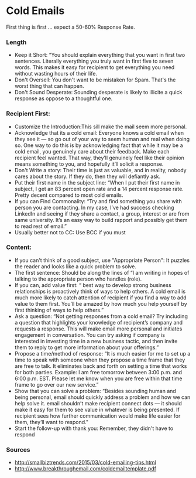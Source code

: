 # Cold Emails

First thing is first ... expect a 50-60% Response Rate.

### Length

-   Keep it Short: “You should explain everything that you want in first two sentences. Literally everything you truly want in first five to seven words. This makes it easy for recipient to get everything you need without wasting hours of their life.
-   Don't Oversell: You don't want to be mistaken for Spam. That's the worst thing that can happen.
-   Don't Sound Desperate: Sounding desperate is likely to illicite a quick response as oppose to a thoughtful one.

### Recipient First:

-   Customize the Introduction:This sill make the mail seem more personal.
-   Acknowledge that its a cold email: Everyone knows a cold email when they see it — so go out of your way to seem human and real when doing so. One way to do this is by acknowledging fact that while it may be a cold email, you genuinely care about their feedback. Make each recipient feel wanted. That way, they’ll genuinely feel like their opinion means something to you, and hopefully it’ll solicit a response.
-   Don't Write a story: Their time is just as valuable, and in reality, nobody cares about the story. If they do, then they will defiantly ask.
-   Put their first name in the subject line: “When I put their first name in subject, I get an 83 percent open rate and a 14 percent response rate. Pretty decent compared to most cold emails.
-   If you can Find Commonality: “Try and find something you share with person you are contacting. In my case, I’ve had success checking LinkedIn and seeing if they share a contact, a group, interest or are from same university. It’s an easy way to build rapport and possibly get them to read rest of email.”
-   Usually better not to CC: Use BCC if you must

### Content:

-   If you can't think of a good subject, use "Appropriate Person": It puzzles the reader and looks like a quick problem to solve.
-   The first sentence: Should be along the lines of “I am writing in hopes of talking to the appropriate person who handles (role).
-   If you can, add value first: “ best way to develop strong business relationships is proactively think of ways to help others. A cold email is much more likely to catch attention of recipient if you find a way to add value to them first. You’ll be amazed by how much you help yourself by first thinking of ways to help others.”
-   Ask a question: “Not getting responses from a cold email? Try including a question that highlights your knowledge of recipient’s company and requests a response. This will make email more personal and initiates engagement in conversation. You can try asking if company is interested in investing time in a new business tactic, and then invite them to reply to get more information about your offerings.”
-   Propose a time/method of response: “It is much easier for me to set up a time to speak with someone when they propose a time frame that they are free to talk. It eliminates back and forth on setting a time that works for both parties. Example: I am free tomorrow between 3:00 p.m. and 6:00 p.m. EST. Please let me know when you are free within that time frame to go over our new service.”
-   Show that you can solve a problem: “Besides sounding human and being personal, email should quickly address a problem and how we can help solve it. email shouldn’t make recipient connect dots — it should make it easy for them to see value in whatever is being presented. If recipient sees how further communication would make life easier for them, they’ll want to respond."
-   Start the follow-up with thank you: Remember, they didn't have to respond

### Sources

-   <http://smallbiztrends.com/2015/03/cold-emailing-tips.html>
-   <http://www.breakthroughemail.com/coldemailtemplate.pdf>
